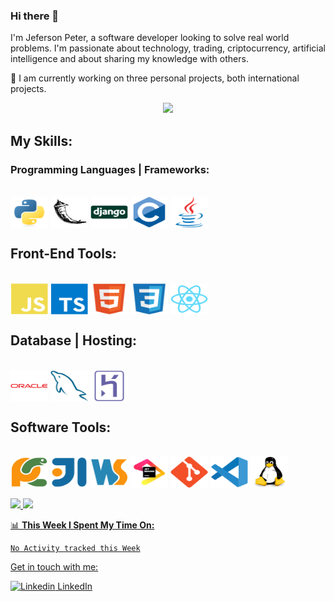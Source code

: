 <link rel="stylesheet" href="https://cdn.jsdelivr.net/gh/devicons/devicon@v2.10.1/devicon.min.css">

### Hi there 👋

  I'm Jeferson Peter, a software developer looking to solve real world problems. I'm passionate about technology, trading, criptocurrency, artificial intelligence and about sharing my knowledge with others. 
  
🔭 I am currently working on three personal projects, both international projects. 

<p align="center"><img src="https://readme-typing-svg.herokuapp.com?lines=Software+Engineer+Student;%20Python%20|%20IOT%20|%20DS%20|%20AI%20|%20ML%20Enthusiast;Always%20learning%20new%20things&center=true&width=500&height=50"></a>
</p>

## My Skills:

### Programming Languages | Frameworks:

<div style="display: inline_block"><br>
  <img align="center" alt="Python" height="50" width="60" src="https://raw.githubusercontent.com/devicons/devicon/master/icons/python/python-original.svg">
  <img align="center" alt="Flask" height="50" width="60" src="https://raw.githubusercontent.com/devicons/devicon/master/icons/flask/flask-original.svg">
  <img align="center" alt="Django" height="50" width="60" src="https://raw.githubusercontent.com/devicons/devicon/master/icons/django/django-original.svg">
  <img align="center" alt="C" height="50" width="60" src="https://raw.githubusercontent.com/devicons/devicon/master/icons/c/c-original.svg">
  <img align="center" alt="Java" height="50" width="60" src="https://raw.githubusercontent.com/devicons/devicon/master/icons/java/java-original.svg">
</div>

## Front-End Tools:
<div style="display: inline_block"><br>
  <img align="center" alt="JS" height="50" width="60" src="https://raw.githubusercontent.com/devicons/devicon/master/icons/javascript/javascript-plain.svg">
  <img align="center" alt="TS" height="50" width="60" src="https://raw.githubusercontent.com/devicons/devicon/master/icons/typescript/typescript-plain.svg">
  <img align="center" alt="HTML" height="50" width="60" src="https://raw.githubusercontent.com/devicons/devicon/master/icons/html5/html5-original.svg">
  <img align="center" alt="CSS" height="50" width="60" src="https://raw.githubusercontent.com/devicons/devicon/master/icons/css3/css3-original.svg">
  <img align="center" alt="React" height="50" width="60" src="https://raw.githubusercontent.com/devicons/devicon/master/icons/react/react-original.svg">
</div>

## Database | Hosting:
<div style="display: inline_block"><br>
  <img align="center" alt="Oracle" height="50" width="60" src="https://raw.githubusercontent.com/devicons/devicon/master/icons/oracle/oracle-original.svg">
  <img align="center" alt="Mysql" height="50" width="60" src="https://raw.githubusercontent.com/devicons/devicon/master/icons/mysql/mysql-original.svg">
  <img align="center" alt="Heroku" height="50" width="60" src="https://raw.githubusercontent.com/devicons/devicon/master/icons/heroku/heroku-original.svg">
</div>


## Software Tools:
<div style="display: inline_block"><br>
  <img align="center" alt="Pycharm" height="50" width="60" src="https://raw.githubusercontent.com/devicons/devicon/master/icons/pycharm/pycharm-original.svg">
  <img align="center" alt="Intellij" height="50" width="60" src="https://raw.githubusercontent.com/devicons/devicon/master/icons/intellij/intellij-original.svg">
  <img align="center" alt="WebStorm" height="50" width="60" src="https://raw.githubusercontent.com/devicons/devicon/master/icons/webstorm/webstorm-original.svg">
  <img align="center" alt="JetBrains" height="50" width="60" src="https://raw.githubusercontent.com/devicons/devicon/master/icons/jetbrains/jetbrains-original.svg">
  <img align="center" alt="Git" height="50" width="60" src="https://raw.githubusercontent.com/devicons/devicon/master/icons/git/git-original.svg">
  <img align="center" alt="VsCode" height="50" width="60" src="https://raw.githubusercontent.com/devicons/devicon/master/icons/vscode/vscode-original.svg">
  <img align="center" alt="Linux" height="50" width="60" src="https://raw.githubusercontent.com/devicons/devicon/master/icons/linux/linux-original.svg">
</div>
<br>
<div>
  <a href="https://github.com/Jeferson-Peter">
  <img height="180em" src="https://github-readme-stats-eight-theta.vercel.app/api?username=Jeferson-Peter&show_icons=true&theme=dracula&include_all_commits=true&count_private=true"/>
  <img height="180em" src="https://github-readme-stats-eight-theta.vercel.app/api/top-langs/?username=Jeferson-Peter&layout=compact&langs_count=8&theme=dracula"/>
<div>
  
📊 **This Week I Spent My Time On:**
<!--START_SECTION:waka-->
```text
No Activity tracked this Week
```
<!--END_SECTION:waka-->


Get in touch with me:
  
[![Linkedin](https://i.stack.imgur.com/gVE0j.png) LinkedIn](https://www.linkedin.com/in/jeferson-peter-121635196)
  
<!--
**Jeferson-Peter/Jeferson-Peter** is a ✨ _special_ ✨ repository because its `README.md` (this file) appears on your GitHub profile.

Here are some ideas to get you started:

- 🔭 I’m currently working on ...
- 🌱 I’m currently learning ...
- 👯 I’m looking to collaborate on ...
- 🤔 I’m looking for help with ...
- 💬 Ask me about ...
- 📫 How to reach me: ...
- 😄 Pronouns: ...
- ⚡ Fun fact: ...
-->
